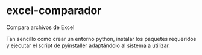 # excel-comparador
Compara archivos de Excel

Tan sencillo como crear un entorno python, instalar los paquetes requeridos y ejecutar el script de pyinstaller adaptándolo al sistema a utilizar.
